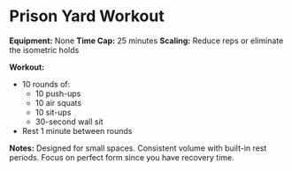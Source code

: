 # Prison Yard Workout

**Equipment:** None
**Time Cap:** 25 minutes
**Scaling:** Reduce reps or eliminate the isometric holds

**Workout:**
- 10 rounds of:
  - 10 push-ups
  - 10 air squats
  - 10 sit-ups
  - 30-second wall sit
- Rest 1 minute between rounds

**Notes:**
Designed for small spaces. Consistent volume with built-in rest periods. Focus on perfect form since you have recovery time.